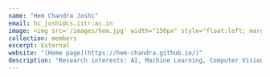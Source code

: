 ```yaml
---
name: "Hem Chandra Joshi"
email: hc_joshi@cs.iitr.ac.in
image: <img src='/images/hem.jpg' width="150px" style="float:left; margin:0px 10px 0px 0px;">
collection: members
excerpt: External
website: "[Home page](https://hem-chandra.github.io/)"
description: "Research interests: AI, Machine Learning, Computer Vision, Deep Learning."  
---
```

